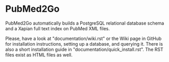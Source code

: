 PubMed2Go
=========

PubMed2Go automatically builds a PostgreSQL relational database schema and a Xapian full text index on PubMed XML files.

Please, have a look at "documentation/wiki.rst" or the Wiki page in GitHub for installation instructions, setting up a database, and querying it. There is also a short installation guide in "documentation/quick_install.rst". The RST files exist as HTML files as well.
